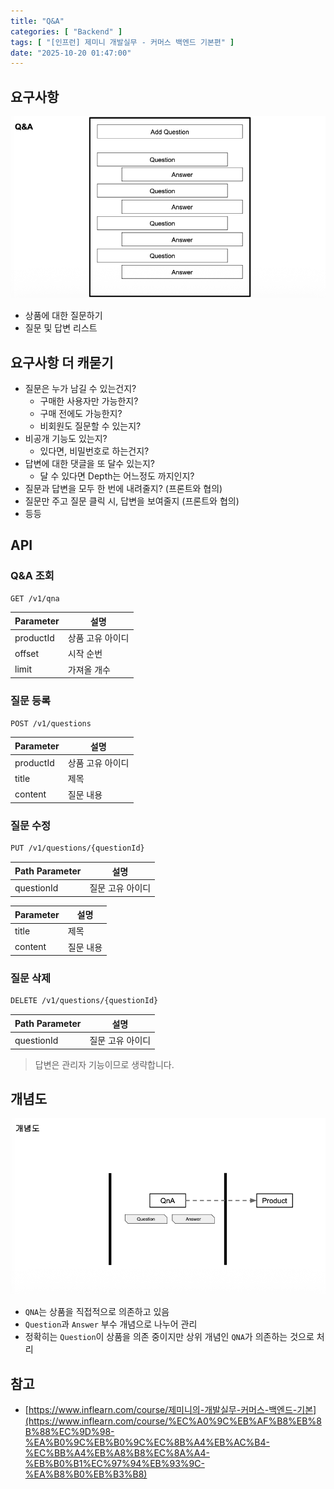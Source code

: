 ```yaml
---
title: "Q&A"
categories: [ "Backend" ]
tags: [ "[인프런] 제미니 개발실무 - 커머스 백엔드 기본편" ]
date: "2025-10-20 01:47:00"
---
```


## 요구사항

![](/assets/img/posts/2025/2025-10-20-QNA/143199177711208.png)

- 상품에 대한 질문하기
- 질문 및 답변 리스트

## 요구사항 더 캐묻기

- 질문은 누가 남길 수 있는건지?
  - 구매한 사용자만 가능한지?
  - 구매 전에도 가능한지?
  - 비회원도 질문할 수 있는지?
- 비공개 기능도 있는지?
  - 있다면, 비밀번호로 하는건지?
- 답변에 대한 댓글을 또 달수 있는지?
  - 달 수 있다면 Depth는 어느정도 까지인지?
- 질문과 답변을 모두 한 번에 내려줄지? (프론트와 협의)
- 질문만 주고 질문 클릭 시, 답변을 보여줄지 (프론트와 협의)
- 등등

## API

### Q&A 조회

```bash
GET /v1/qna
```

| Parameter | 설명        |
|-----------|-----------|
| productId | 상품 고유 아이디 |
| offset    | 시작 순번     |
| limit     | 가져올 개수    |

### 질문 등록

```bash
POST /v1/questions
```

| Parameter | 설명        |
|-----------|-----------|
| productId | 상품 고유 아이디 |
| title     | 제목        |
| content   | 질문 내용     |

### 질문 수정

```bash
PUT /v1/questions/{questionId}
```

| Path Parameter | 설명        |
|----------------|-----------|
| questionId     | 질문 고유 아이디 |

| Parameter | 설명    |
|-----------|-------|
| title     | 제목    |
| content   | 질문 내용 |

### 질문 삭제

```bash
DELETE /v1/questions/{questionId}
```

| Path Parameter | 설명        |
|----------------|-----------|
| questionId     | 질문 고유 아이디 |

> 답변은 관리자 기능이므로 생략합니다.

## 개념도

![](/assets/img/posts/2025/2025-10-20-QNA/144211334537708.png)

- `QNA`는 상품을 직접적으로 의존하고 있음
- `Question`과 `Answer` 부수 개념으로 나누어 관리
- 정확히는 `Question`이 상품을 의존 중이지만 상위 개념인 `QNA`가 의존하는 것으로 처리

## 참고

- [https://www.inflearn.com/course/제미니의-개발실무-커머스-백엔드-기본](https://www.inflearn.com/course/%EC%A0%9C%EB%AF%B8%EB%8B%88%EC%9D%98-%EA%B0%9C%EB%B0%9C%EC%8B%A4%EB%AC%B4-%EC%BB%A4%EB%A8%B8%EC%8A%A4-%EB%B0%B1%EC%97%94%EB%93%9C-%EA%B8%B0%EB%B3%B8)
